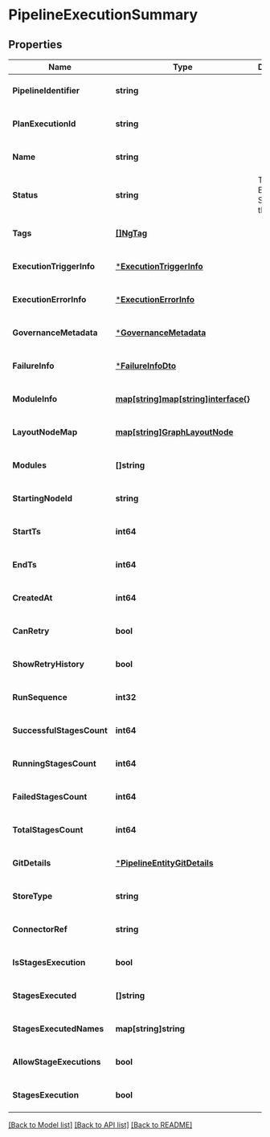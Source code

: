 # PipelineExecutionSummary

## Properties
Name | Type | Description | Notes
------------ | ------------- | ------------- | -------------
**PipelineIdentifier** | **string** |  | [optional] [default to null]
**PlanExecutionId** | **string** |  | [optional] [default to null]
**Name** | **string** |  | [optional] [default to null]
**Status** | **string** | This is the Execution Status of the entity | [optional] [default to null]
**Tags** | [**[]NgTag**](NGTag.md) |  | [optional] [default to null]
**ExecutionTriggerInfo** | [***ExecutionTriggerInfo**](ExecutionTriggerInfo.md) |  | [optional] [default to null]
**ExecutionErrorInfo** | [***ExecutionErrorInfo**](ExecutionErrorInfo.md) |  | [optional] [default to null]
**GovernanceMetadata** | [***GovernanceMetadata**](GovernanceMetadata.md) |  | [optional] [default to null]
**FailureInfo** | [***FailureInfoDto**](FailureInfoDTO.md) |  | [optional] [default to null]
**ModuleInfo** | [**map[string]map[string]interface{}**](map.md) |  | [optional] [default to null]
**LayoutNodeMap** | [**map[string]GraphLayoutNode**](GraphLayoutNode.md) |  | [optional] [default to null]
**Modules** | **[]string** |  | [optional] [default to null]
**StartingNodeId** | **string** |  | [optional] [default to null]
**StartTs** | **int64** |  | [optional] [default to null]
**EndTs** | **int64** |  | [optional] [default to null]
**CreatedAt** | **int64** |  | [optional] [default to null]
**CanRetry** | **bool** |  | [optional] [default to null]
**ShowRetryHistory** | **bool** |  | [optional] [default to null]
**RunSequence** | **int32** |  | [optional] [default to null]
**SuccessfulStagesCount** | **int64** |  | [optional] [default to null]
**RunningStagesCount** | **int64** |  | [optional] [default to null]
**FailedStagesCount** | **int64** |  | [optional] [default to null]
**TotalStagesCount** | **int64** |  | [optional] [default to null]
**GitDetails** | [***PipelineEntityGitDetails**](PipelineEntityGitDetails.md) |  | [optional] [default to null]
**StoreType** | **string** |  | [optional] [default to null]
**ConnectorRef** | **string** |  | [optional] [default to null]
**IsStagesExecution** | **bool** |  | [optional] [default to null]
**StagesExecuted** | **[]string** |  | [optional] [default to null]
**StagesExecutedNames** | **map[string]string** |  | [optional] [default to null]
**AllowStageExecutions** | **bool** |  | [optional] [default to null]
**StagesExecution** | **bool** |  | [optional] [default to null]

[[Back to Model list]](../README.md#documentation-for-models) [[Back to API list]](../README.md#documentation-for-api-endpoints) [[Back to README]](../README.md)

